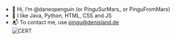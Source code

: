 - 👋 Hi, I’m @daneopenguin (or PinguSurMars_ or PinguFromMars)
- 👀 I like Java, Python, HTML, CSS and JS
- 📬 To contact me, use pingu@denisland.de</br>
![CERT](https://img.shields.io/badge/certified%20penguin-yes-yellow)

